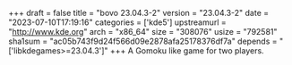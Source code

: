 +++
draft = false
title = "bovo 23.04.3-2"
version = "23.04.3-2"
date = "2023-07-10T17:19:16"
categories = ['kde5']
upstreamurl = "http://www.kde.org"
arch = "x86_64"
size = "308076"
usize = "792581"
sha1sum = "ac05b743f9d24f566d09e2878afa25178376df7a"
depends = "['libkdegames>=23.04.3']"
+++
A Gomoku like game for two players.